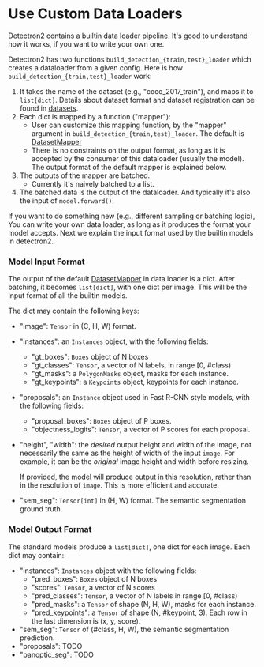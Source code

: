 
# Use Custom Data Loaders

Detectron2 contains a builtin data loader pipeline.
It's good to understand how it works, if you want to write your own one.

Detectron2 has two functions
`build_detection_{train,test}_loader` which creates a dataloader from a given config.
Here is how `build_detection_{train,test}_loader` work:

1. It takes the name of the dataset (e.g., "coco_2017_train"), and maps it to `list[dict]`.
   Details about dataset format and dataset registration can be found in [datasets](datasets).
2. Each dict is mapped by a function ("mapper"):
	 * User can customize this mapping function, by the "mapper" argument in
        `build_detection_{train,test}_loader`. The default is [DatasetMapper]( ../modules/data.html#detectron2.data.DatasetMapper)
	 * There is no constraints on the output format, as long as it is accepted by the consumer of this dataloader (usually the model).
	The output format of the default mapper is explained below.
3. The outputs of the mapper are batched.
	 * Currently it's naively batched to a list.
4. The batched data is the output of the dataloader. And typically it's also the input of
	 `model.forward()`.


If you want to do something new (e.g., different sampling or batching logic),
You can write your own data loader, as long as it produces the format your model accepts.
Next we explain the input format used by the builtin models in detectron2.


### Model Input Format

The output of the default [DatasetMapper]( ../modules/data.html#detectron2.data.DatasetMapper) in data loader is a dict.
After batching, it becomes `list[dict]`, with one dict per image.
This will be the input format of all the builtin models.

The dict may contain the following keys:

* "image": `Tensor` in (C, H, W) format.
* "instances": an `Instances` object, with the following fields:
	+ "gt_boxes": `Boxes` object of N boxes
	+ "gt_classes": `Tensor`, a vector of N labels, in range [0, #class)
	+ "gt_masks": a `PolygonMasks` object, masks for each instance.
	+ "gt_keypoints": a `Keypoints` object, keypoints for each instance.
* "proposals": an `Instance` object used in Fast R-CNN style models, with the following fields:
	+ "proposal_boxes": `Boxes` object of P boxes.
	+ "objectness_logits": `Tensor`, a vector of P scores for each proposal.
* "height", "width": the *desired* output height and width of the image, not necessarily the same
	as the height of width of the input `image`.
	For example, it can be the *original* image height and width before resizing.

	If provided, the model will produce output in this resolution,
	rather than in the resolution of `image`. This is more efficient and accurate.
* "sem_seg": `Tensor[int]` in (H, W) format. The semantic segmentation ground truth.


### Model Output Format

The standard models produce a `list[dict]`, one dict for each image. Each dict may contain:

* "instances": `Instances` object with the following fields:
	* "pred_boxes": `Boxes` object of N boxes
	* "scores": `Tensor`, a vector of N scores
	* "pred_classes": `Tensor`, a vector of N labels in range [0, #class)
	+ "pred_masks": a `Tensor` of shape (N, H, W), masks for each instance.
	+ "pred_keypoints": a `Tensor` of shape (N, #keypoint, 3).
		Each row in the last dimension is (x, y, score).
* "sem_seg": `Tensor` of (#class, H, W), the semantic segmentation prediction.
* "proposals": TODO
* "panoptic_seg": TODO


